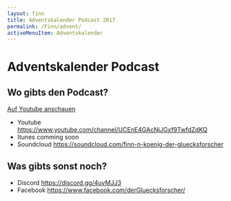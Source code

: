 ```yaml
---
layout: finn
title: Adventskalender Podcast 2017
permalink: /Finn/advent/
activeMenuItem: Adventskalender
---
```


# Adventskalender Podcast

## Wo gibts den Podcast?
<a class="btn btn-lg" style="background-color:white" href="https://www.youtube.com/channel/UCEnE4GAcNjJGxf9TwfdZdKQ">
  <i class="fa fa-youtube-play fa-2x pull-left" style="color=#FF0000"></i> Auf Youtube anschauen</a>

  
<script src="https://apis.google.com/js/platform.js"></script>

<div class="g-ytsubscribe" data-channelid="UCEnE4GAcNjJGxf9TwfdZdKQ" data-layout="full" data-count="hidden"></div>


- Youtube  https://www.youtube.com/channel/UCEnE4GAcNjJGxf9TwfdZdKQ
- Itunes comming soon
- Soundcloud https://soundcloud.com/finn-n-koenig-der-gluecksforscher

## Was gibts sonst noch?
- Discord https://discord.gg/4uvMJJ3
- Facebook https://www.facebook.com/derGluecksforscher/
